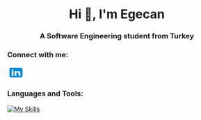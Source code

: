 <h1 align="center">Hi 👋, I'm Egecan</h1>

<h3 align="center">A Software Engineering student from Turkey</h3>

<h3 align="left">Connect with me:</h3>
<p align="left">
<a href="https://www.linkedin.com/in/egecan-evgin-6533931ab/" target="blank"><img align="center" src="https://github.com/egecancevgin/egecancevgin/blob/main/icons8-linkedin.svg" alt="egecan-evgin" height="30" width="40" /></a>
</p>

### Languages and Tools:
[![My Skills](https://skillicons.dev/icons?i=py,linux,redhat,bash,ansible,django,flask,fastapi,git,docker,elasticsearch,prometheus,grafana,sklearn,tensorflow)](https://skillicons.dev)


